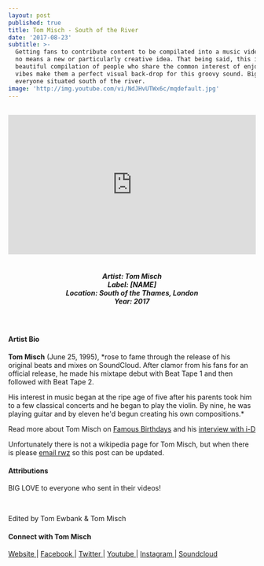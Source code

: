 ```yaml
---
layout: post
published: true
title: Tom Misch - South of the River
date: '2017-08-23'
subtitle: >-
  Getting fans to contribute content to be compilated into a music video is by
  no means a new or particularly creative idea. That being said, this is a
  beautiful compilation of people who share the common interest of enjoying good
  vibes make them a perfect visual back-drop for this groovy sound. Big up to
  everyone situated south of the river.
image: 'http://img.youtube.com/vi/NdJHvUTWx6c/mqdefault.jpg'
---
```

<style>.embed-container { position: relative; padding-bottom: 56.25%; height: 0; overflow: hidden; max-width: 100%; } .embed-container iframe, .embed-container object, .embed-container embed { position: absolute; top: 0; left: 0; width: 100%; height: 100%; }</style><br />
<div class="embed-container">
<iframe allowfullscreen="" frameborder="0" height="315" src="https://www.youtube.com/embed/NdJHvUTWx6c" width="560"></iframe></div>
<br>
<h5 style="text-align: center;">
Artist: Tom Misch <br>
Label: [NAME] <br>
Location: South of the Thames, London <br>
Year: 2017
</h5>
<br>



#### Artist Bio

**Tom Misch** (June 25, 1995), *rose to fame through the release of his original beats and mixes on SoundCloud. After clamor from his fans for an official release, he made his mixtape debut with Beat Tape 1 and then followed with Beat Tape 2.

His interest in music began at the ripe age of five after his parents took him to a few classical concerts and he began to play the violin. By nine, he was playing guitar and by eleven he'd begun creating his own compositions.* 

Read more about Tom Misch on [Famous Birthdays](http://www.famousbirthdays.com/people/uncle-sego.html) and his [interview with i-D](https://i-d.vice.com/en_uk/article/bjnpjq/get-to-know-killer-producer-tom-misch-as-we-share-the-exclusive-of-his-latest-track)

Unfortunately there is not a wikipedia page for Tom Misch, but when there is please [email rwz](mailto:rhymeswithzion@gmail.com) so this post can be updated.


#### Attributions

BIG LOVE to everyone who sent in their videos! 

<br>

Edited by Tom Ewbank & Tom Misch

#### Connect with Tom Misch

<a class="fa fa-globe" href="https://tommisch.com/" target="_blank"> Website </a> |
<a class="fa fa-facebook" href="https://www.facebook.com/tommisch123" target="_blank"> Facebook </a> |
<a class="fa fa-twitter" href="https://twitter.com/tommisch" target="_blank"> Twitter </a> |
<a class="fa fa-youtube" href="https://www.youtube.com/tommisch" target="_blank"> Youtube </a> |
<a class="fa fa-instagram" href="https://www.instagram.com/tommisch" target="_blank"> Instagram </a> |
<a class="fa fa-soundcloud" href="https://soundcloud.com/tommisch" target="_blank"> Soundcloud </a> 